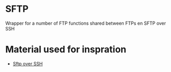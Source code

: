 # SFTP
Wrapper for a number of FTP functions shared between FTPs en SFTP over SSH

# Material used for inspration
* [Sftp over SSH](https://www.inanzzz.com/index.php/post/tjp9/golang-sftp-client-server-example-to-upload-and-download-files-over-ssh-connection-streaming)
